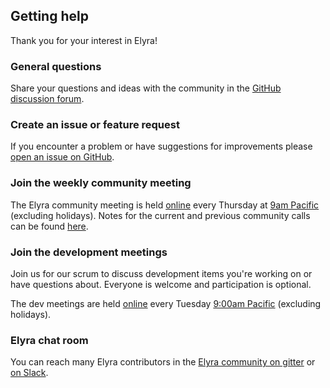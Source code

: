 <!--
{% comment %}
Copyright 2018-2023 Elyra Authors

Licensed under the Apache License, Version 2.0 (the "License");
you may not use this file except in compliance with the License.
You may obtain a copy of the License at

http://www.apache.org/licenses/LICENSE-2.0

Unless required by applicable law or agreed to in writing, software
distributed under the License is distributed on an "AS IS" BASIS,
WITHOUT WARRANTIES OR CONDITIONS OF ANY KIND, either express or implied.
See the License for the specific language governing permissions and
limitations under the License.
{% endcomment %}
-->
## Getting help

Thank you for your interest in Elyra!

### General questions

Share your questions and ideas with the community in the [GitHub discussion forum](https://github.com/elyra-ai/elyra/discussions). 

### Create an issue or feature request

If you encounter a problem or have suggestions for improvements please [open an issue on GitHub](https://github.com/elyra-ai/elyra/issues).

### Join the weekly community meeting

The Elyra community meeting is held [online](https://ibm.webex.com/meet/akchin) every Thursday at [9am Pacific](https://www.thetimezoneconverter.com/?t=9%3A00%20am&tz=San%20Francisco&) (excluding holidays). Notes for the current and previous community calls can be found [here](https://hackmd.io/SgvSqrWWR2248mCw2BZ5gg?both).

### Join the development meetings

Join us for our scrum to discuss development items you're working on or have questions about. Everyone is welcome and participation is optional.

The dev meetings are held [online](https://ibm.webex.com/meet/akchin) every Tuesday [9:00am Pacific](https://www.thetimezoneconverter.com/?t=9%3A00%20am&tz=San%20Francisco&) (excluding holidays).

### Elyra chat room
You can reach many Elyra contributors in the [Elyra community on gitter](https://gitter.im/elyra-ai/community) or [on Slack](https://join.slack.com/t/elyra-ai/shared_invite/zt-1r0hxdgz5-X8WFqCvHv5R0U8opD4kpqA).
